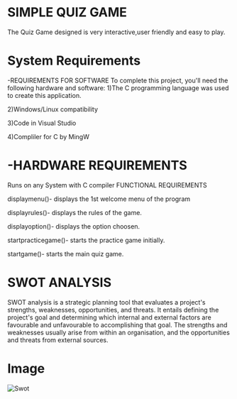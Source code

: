 # SIMPLE QUIZ GAME
The Quiz Game designed is very interactive,user friendly and easy to play.

# System Requirements
-REQUIREMENTS FOR SOFTWARE To complete this project, you'll need the following hardware and software:
1)The C programming language was used to create this application.

2)Windows/Linux compatibility

3)Code in Visual Studio

4)Compliler for C by MingW

# -HARDWARE REQUIREMENTS
Runs on any System with C compiler
FUNCTIONAL REQUIREMENTS

displaymenu()- displays the 1st welcome menu of the program

displayrules()- displays the rules of the game.

displayoption()- displays the option choosen.

startpracticegame()- starts the practice game initially.

startgame()- starts the main quiz game.

# SWOT ANALYSIS
SWOT analysis is a strategic planning tool that evaluates a project's strengths, weaknesses, opportunities, and threats. It entails defining the project's goal and determining which internal and external factors are favourable and unfavourable to accomplishing that goal. The strengths and weaknesses usually arise from within an organisation, and the opportunities and threats from external sources.

# Image
![Swot](https://xp.io/storage/1vUjTCap.png)

